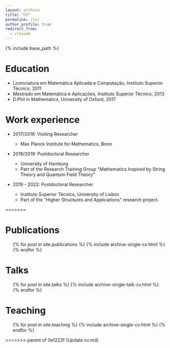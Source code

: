 ```yaml
---
layout: archive
title: "CV"
permalink: /cv/
author_profile: true
redirect_from:
  - /resume
---
```


{% include base_path %}

Education
======
* Licenciatura em Matemática Aplicada e Computação, Instituto Superior Técnico, 2011
* Mestrado em Matemática e Aplicações, Instituto Superior Técnico, 2013
* D.Phil in Mathematics, University of Oxford, 2017

Work experience
======
* 2017/2018: Visiting Researcher
  * Max Planck Institute for Mathematics, Bonn

* 2018/2019: Postdoctoral Researcher
  * University of Hamburg
  * Part of the Research Training Group "Mathematics Inspired by String Theory and Quantum Field Theory"

* 2019 - 2022: Postdoctoral Researcher
  * Instituto Superior Técnico, University of Lisbon
  * Part of the "Higher Structures and Applications" research project.
  
=======

Publications
======
  <ul>{% for post in site.publications %}
    {% include archive-single-cv.html %}
  {% endfor %}</ul>
  
Talks
======
  <ul>{% for post in site.talks %}
    {% include archive-single-talk-cv.html %}
  {% endfor %}</ul>
  
Teaching
======
  <ul>{% for post in site.teaching %}
    {% include archive-single-cv.html %}
  {% endfor %}</ul>
>>>>>>> parent of 0e1222f (Update cv.md)
 
